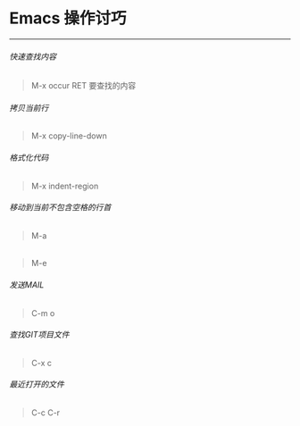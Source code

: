 # Emacs 操作讨巧
----

###### 快速查找内容
> M-x occur RET 要查找的内容

###### 拷贝当前行
> M-x copy-line-down

###### 格式化代码
> M-x indent-region

###### 移动到当前不包含空格的行首

> M-a 

###### 

> M-e 

######  发送MAIL 

> C-m o 

###### 查找GIT项目文件
> C-x c 

###### 最近打开的文件
> C-c C-r 